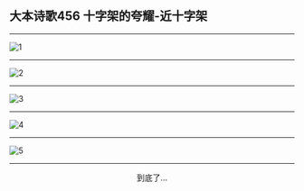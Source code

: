 
## 大本诗歌456 十字架的夸耀-近十字架
        
<div id="aplayer0"></div>

---

<img alt="1" data-original="/data/d0455/1.png">

---

<img alt="2" data-original="/data/d0455/2.png">

---

<img alt="3" data-original="/data/d0455/3.png">

---

<img alt="4" data-original="/data/d0455/4.png">

---

<img alt="5" data-original="/data/d0455/5.png">

---

<p style="text-align: center">到底了...</p>

<script src="/js/dist-view.js"></script>

<script>
MAIN.id = 'd0455';
        
const ap0 = new APlayer({
    container: document.getElementById('aplayer0'),
    volume: 1,
    loop: 'none',
    preload: 'none',
    audio: [{
        name: '大本诗歌456.mp3',
        artist: '大本诗歌',
        url: 'https://res.wx.qq.com/voice/getvoice?mediaid=MzI0NTk3MDM5M18yMjQ3NDkzMTcx',
        cover: '/favicon'
    }]
});
</script>
